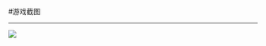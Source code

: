 #游戏截图
***
![](http://image.baidu.com/search/detail?ct=503316480&z=0&ipn=d&word=%E5%B0%8F%E6%B8%B8%E6%88%8F%E7%95%8C%E9%9D%A2&step_word=&pn=9&spn=0&di=41956354770&pi=&rn=1&tn=baiduimagedetail&is=&istype=0&ie=utf-8&oe=utf-8&in=&cl=2&lm=-1&st=-1&cs=638521831%2C4200549145&os=803753113%2C73467455&simid=3433573218%2C483404571&adpicid=0&ln=1996&fr=&fmq=1457263537987_R&ic=undefined&s=undefined&se=&sme=&tab=0&width=&height=&face=undefined&ist=&jit=&cg=&bdtype=0&objurl=http%3A%2F%2Fa1.att.hudong.com%2F25%2F20%2F01300000022805124543202686223.jpg&fromurl=ippr_z2C%24qAzdH3FAzdH3Fp7rtwg_z%26e3Bi715g2_z%26e3Bv54AzdH3Fw8_dc_da_a8naaaaaaddbac8d9c9ndadmbmddn_3r2_z%26e3Bip4s%3Fr61%3Dzijg2ojgyj_sjup_gjt65g2_p7rtwg&gsm=0)